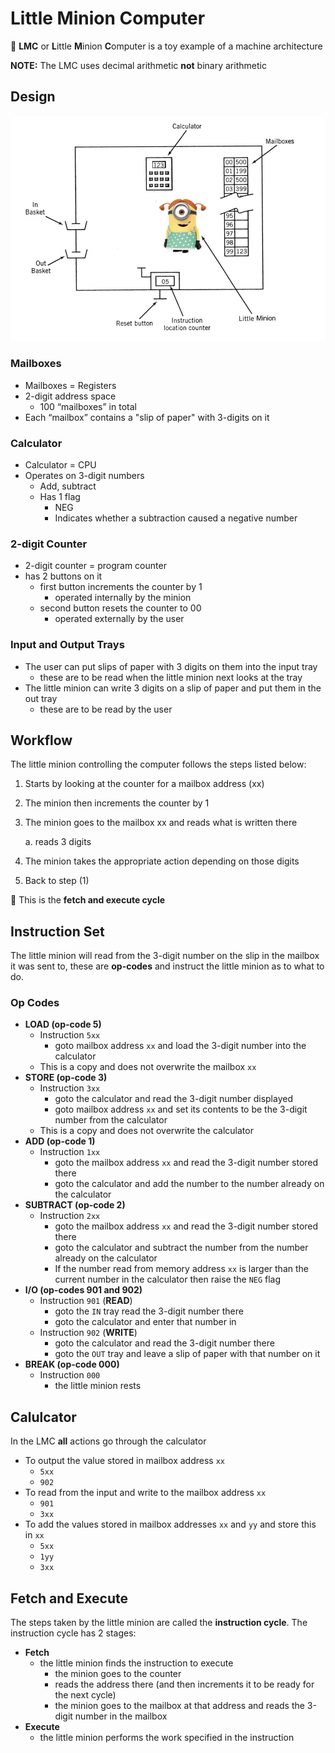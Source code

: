 # Little Minion Computer

📌 **LMC** or **L**ittle **M**inion **C**omputer is a toy example of a machine architecture

**NOTE:** The LMC uses decimal arithmetic **not** binary arithmetic

## Design

![LMC High Level Design](./lmc-design.png "LMC High Level Design")

### Mailboxes

- Mailboxes = Registers
- 2-digit address space
    - 100 “mailboxes” in total
- Each “mailbox” contains a "slip of paper" with 3-digits on it

### Calculator

- Calculator = CPU
- Operates on 3-digit numbers
    - Add, subtract
    - Has 1 flag
        - NEG
        - Indicates whether a subtraction caused a negative number

### 2-digit Counter

- 2-digit counter = program counter
- has 2 buttons on it
    - first button increments the counter by 1
        - operated internally by the minion
    - second button resets the counter to 00
        - operated externally by the user

### Input and Output Trays

- The user can put slips of paper with 3 digits on them into the input tray
    - these are to be read when the little minion next looks at the tray
- The little minion can write 3 digits on a slip of paper and put them in the out tray
    - these are to be read by the user

## Workflow

The little minion controlling the computer follows the steps listed below:

1. Starts by looking at the counter for a mailbox address (xx)

2. The minion then increments the counter by 1

3. The minion goes to the mailbox xx and reads what is written there

    a. reads 3 digits

4. The minion takes the appropriate action depending on those digits

5. Back to step (1)

📌 This is the **fetch and execute cycle**

## Instruction Set

The little minion will read from the 3-digit number on the slip in the mailbox it was sent to, these are ********op-codes******** and instruct the little minion as to what to do.

### ****************Op Codes****************

- **LOAD (op-code 5)**
    - Instruction `5xx`
        - goto mailbox address `xx` and load the 3-digit number into the calculator
    - This is a copy and does not overwrite the mailbox `xx`
- **STORE (op-code 3)**
    - Instruction `3xx`
        - goto the calculator and read the 3-digit number displayed
        - goto mailbox address `xx` and set its contents to be the 3-digit number from the calculator
    - This is a copy and does not overwrite the calculator
- **ADD (op-code 1)**
    - Instruction `1xx`
        - goto the mailbox address `xx` and read the 3-digit number stored there
        - goto the calculator and add the number to the number already on the calculator
- **SUBTRACT (op-code 2)**
    - Instruction `2xx`
        - goto the mailbox address `xx` and read the 3-digit number stored there
        - goto the calculator and subtract the number from the number already on the calculator
        - If the number read from memory address `xx` is larger than the current number in the calculator then raise the `NEG` flag
- **I/O (op-codes 901 and 902)**
    - Instruction `901` (**READ**)
        - goto the `IN` tray read the 3-digit number there
        - goto the calculator and enter that number in
    - Instruction `902` (**WRITE**)
        - goto the calculator and read the 3-digit number there
        - goto the `OUT` tray and leave a slip of paper with that number on it
- **BREAK (op-code 000)**
    - Instruction `000`
        - the little minion rests

## Calulcator

In the LMC **all** actions go through the calculator

- To output the value stored in mailbox address `xx`
    - `5xx`
    - `902`
- To read from the input and write to the mailbox address `xx`
    - `901`
    - `3xx`
- To add the values stored in mailbox addresses `xx` and `yy` and store this in `xx`
    - `5xx`
    - `1yy`
    - `3xx`

## Fetch and Execute

The steps taken by the little minion are called the **instruction cycle**. The instruction cycle has 2 stages:

- **********Fetch**********
    - the little minion finds the instruction to execute
        - the minion goes to the counter
        - reads the address there (and then increments it to be ready for the next cycle)
        - the minion goes to the mailbox at that address and reads the 3-digit number in the mailbox
- ********Execute********
    - the little minion performs the work specified in the instruction
